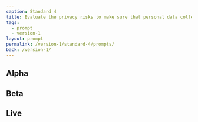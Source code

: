 ```yaml
---
caption: Standard 4
title: Evaluate the privacy risks to make sure that personal data collection requirements are appropriate.
tags:
  - prompt
  - version-1
layout: prompt
permalink: /version-1/standard-4/prompts/
back: /version-1/
---
```


## Alpha

## Beta

## Live

